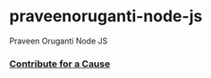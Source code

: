 # praveenoruganti-node-js
Praveen Oruganti Node JS

### [Contribute for a Cause](http://bit.ly/2WryDT8)
